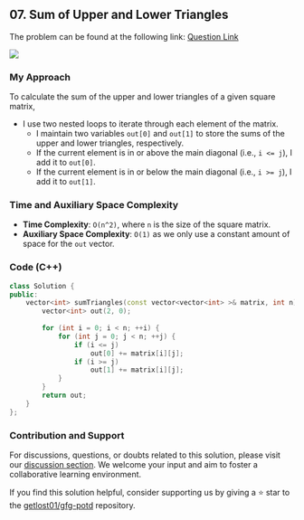 ## 07. Sum of Upper and Lower Triangles
The problem can be found at the following link: [Question Link](https://www.geeksforgeeks.org/problems/sum-of-upper-and-lower-triangles-1587115621/1)

![](https://badgen.net/badge/Level/Easy/green)

### My Approach
To calculate the sum of the upper and lower triangles of a given square matrix, 
- I use two nested loops to iterate through each element of the matrix. 
	- I maintain two variables `out[0]` and `out[1]` to store the sums of the upper and lower triangles, respectively. 
	- If the current element is in or above the main diagonal (i.e., `i <= j`), I add it to `out[0]`. 
	- If the current element is in or below the main diagonal (i.e., `i >= j`), I add it to `out[1]`.

### Time and Auxiliary Space Complexity

- **Time Complexity**: `O(n^2)`, where `n` is the size of the square matrix.
- **Auxiliary Space Complexity**: `O(1)` as we only use a constant amount of space for the `out` vector.

### Code (C++)
```cpp
class Solution {
public:
    vector<int> sumTriangles(const vector<vector<int> >& matrix, int n) {
        vector<int> out(2, 0);
        
        for (int i = 0; i < n; ++i) {
            for (int j = 0; j < n; ++j) {
                if (i <= j)
                    out[0] += matrix[i][j];
                if (i >= j)
                    out[1] += matrix[i][j];
            }
        }
        return out;
    }
};
```

### Contribution and Support

For discussions, questions, or doubts related to this solution, please visit our [discussion section](https://github.com/getlost01/gfg-potd/discussions). We welcome your input and aim to foster a collaborative learning environment.

If you find this solution helpful, consider supporting us by giving a ⭐ star to the [getlost01/gfg-potd](https://github.com/getlost01/gfg-potd) repository.